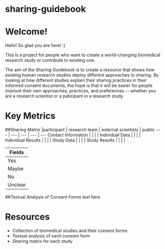 # sharing-guidebook

# Welcome!

Hello! So glad you are here!   :)

This is a project for people who want to create a world-changing biomedical research study or contribute to existing one.  

The aim of the Sharing Guidebook is to create a resource that shows how existing human research studies deploy different approaches to sharing. By looking at how different studies explain their sharing practices in their informed consent documents, the hope is that it will be easier for people improve their own approaches, practices, and preferences -- whether you are a research scientist or a paticipant in a research study.

# Key Metrics

##Sharing Matrix
   |participant |	research team	| external scientists |	public
--- | --- | --- | --- | ---
Contact Information |  |  |  | 
Individual Data |  |  |  | 
Individual Results |  |  |  | 
Study Data |  |  |  | 
Study Results |  |  |  | 

| Fields  |
|---------|
| Yes     |
| Maybe   |
| No      |
| Unclear |


##Textual Analysis of Consent Forms
text here

# Resources
* Collection of biomedical studies and their consent forms
* Textual analysis of each consent form 
* Sharing matrix for each study


